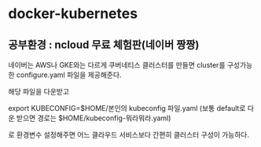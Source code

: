 # docker-kubernetes

## 공부환경 : ncloud 무료 체험판(네이버 짱짱)

네이버는 AWS나 GKE와는 다르게 쿠버네티스 클러스터를 만들면 cluster를 구성가능한 configure.yaml 파일을 제공해준다.

해당 파일을 다운받고

export KUBECONFIG=$HOME/본인의 kubeconfig 파일.yaml
(보통 default로 다운 받으면 경로는 $HOME/kubeconfig-뭐라뭐라.yaml)

로 환경변수 설정해주면 어느 클라우드 서비스보다 간편히 클러스터 구성이 가능하다.
